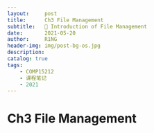 ```yaml
---
layout:     post
title:      Ch3 File Management
subtitle:   🤔 Introduction of File Management
date:       2021-05-20
author:     R1NG
header-img: img/post-bg-os.jpg
description: 
catalog: true
tags:
    - COMP15212
    - 课程笔记
    - 2021
---
```


# Ch3 File Management


